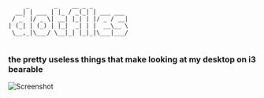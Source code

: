 ```
     _       _    __ _ _
  __| | ___ | |_ / _(_| | ___ ___
 / _` |/ _ \| __| |_| | |/ _ / __|
| (_| | (_) | |_|  _| | |  __\__ \
 \__,_|\___/ \__|_| |_|_|\___|___/
 
 ```
 ### the pretty useless things that make looking at my desktop on i3 bearable
 
 
 ![Screenshot](https://cdn.discordapp.com/attachments/1023735976683638784/1045921186154037269/2022-11-25_22-36.png)
